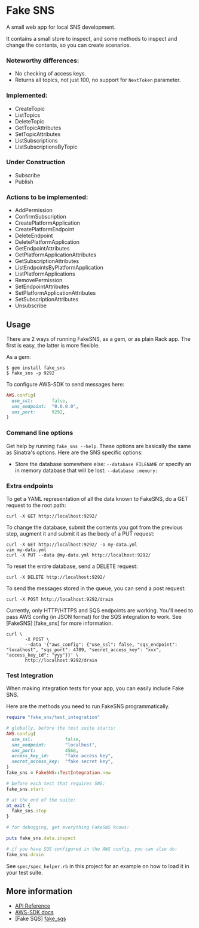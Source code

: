 # Fake SNS

A small web app for local SNS development.

It contains a small store to inspect, and some methods to inspect and change the
contents, so you can create scenarios.

### Noteworthy differences:

* No checking of access keys.
* Returns all topics, not just 100, no support for `NextToken` parameter.

### Implemented:

* CreateTopic
* ListTopics
* DeleteTopic
* GetTopicAttributes
* SetTopicAttributes
* ListSubscriptions
* ListSubscriptionsByTopic

### Under Construction

* Subscribe
* Publish

### Actions to be implemented:

* AddPermission
* ConfirmSubscription
* CreatePlatformApplication
* CreatePlatformEndpoint
* DeleteEndpoint
* DeletePlatformApplication
* GetEndpointAttributes
* GetPlatformApplicationAttributes
* GetSubscriptionAttributes
* ListEndpointsByPlatformApplication
* ListPlatformApplications
* RemovePermission
* SetEndpointAttributes
* SetPlatformApplicationAttributes
* SetSubscriptionAttributes
* Unsubscribe

## Usage

There are 2 ways of running FakeSNS, as a gem, or as plain Rack app. The first
is easy, the latter is more flexible.

As a gem:

```
$ gem install fake_sns
$ fake_sns -p 9292
```

To configure AWS-SDK to send messages here:

``` ruby
AWS.config(
  use_ssl:       false,
  sns_endpoint:  "0.0.0.0",
  sns_port:      9292,
)
```

### Command line options

Get help by running `fake_sns --help`. These options are basically the same as
Sinatra's options. Here are the SNS specific options:

* Store the database somewhere else: `--database FILENAME` or
specify an in memory database that will be lost: `--database :memory:`

### Extra endpoints

To get a YAML representation of all the data known to FakeSNS, do a GET request
to the root path:

```
curl -X GET http://localhost:9292/
```

To change the database, submit the contents you got from the previous step,
augment it and submit it as the body of a PUT request:

```
curl -X GET http://localhost:9292/ -o my-data.yml
vim my-data.yml
curl -X PUT --data @my-data.yml http://localhost:9292/
```

To reset the entire database, send a DELETE request:

```
curl -X DELETE http://localhost:9292/
```

To send the messages stored in the queue, you can send a post request:

```
curl -X POST http://localhost:9292/drain
```

Currently, only HTTP/HTTPS and SQS endpoints are working. You'll need
to pass AWS config (in JSON format) for the SQS integration to work. See
[FakeSNS] [fake_sns] for more information.

```
curl \
       -X POST \
       --data '{"aws_config": {"use_ssl": false, "sqs_endpoint": "localhost", "sqs_port": 4789, "secret_access_key": "xxx", "access_key_id": "yyy"}}' \
       http://localhost:9292/drain
```

### Test Integration

When making integration tests for your app, you can easily include Fake SNS.

Here are the methods you need to run FakeSNS programmatically.

``` ruby
require "fake_sns/test_integration"

# globally, before the test suite starts:
AWS.config(
  use_ssl:            false,
  sns_endpoint:       "localhost",
  sns_port:           4568,
  access_key_id:      "fake access key",
  secret_access_key:  "fake secret key",
)
fake_sns = FakeSNS::TestIntegration.new

# before each test that requires SNS:
fake_sns.start

# at the end of the suite:
at_exit {
  fake_sns.stop
}

# for debugging, get everything FakeSNS knows:

puts fake_sns.data.inspect

# if you have SQS configured in the AWS config, you can also do:
fake_sns.drain
```

See `spec/spec_helper.rb` in this project for an example on how to load it in
your test suite.

## More information

* [API Reference](http://docs.aws.amazon.com/sns/latest/api/API_Operations.html)
* [AWS-SDK docs](http://rubydoc.info/gems/aws-sdk/frames)
* [Fake SQS] [fake_sqs]

[fake_sqs]: https://github.com/iain/fake_sqs
